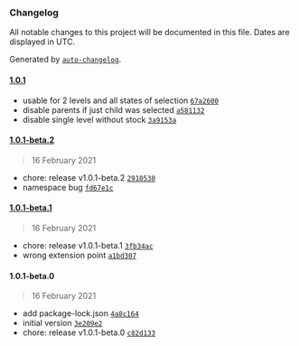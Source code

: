 ### Changelog

All notable changes to this project will be documented in this file. Dates are displayed in UTC.

Generated by [`auto-changelog`](https://github.com/CookPete/auto-changelog).

#### [1.0.1](1.0.1-beta.2/1.0.1)

- usable for 2 levels and all states of selection [`67a2600`](67a26009f74bf3b44cb5d7f1fddb7608886d4192)
- disable parents if just child was selected [`a581132`](a5811328fcfb97cef1e6183af629ae6ee6de43ec)
- disable single level without stock [`3a9153a`](3a9153a3cc640fa10c2f717ff8cad0fbbbea7867)

#### [1.0.1-beta.2](1.0.1-beta.1/1.0.1-beta.2)

> 16 February 2021

- chore: release v1.0.1-beta.2 [`2910530`](29105300740833430bf4f99bea2d111c12f77eda)
- namespace bug [`fd67e1c`](fd67e1cee9eb7f1233d9009a7e5421673f0f56e4)

#### [1.0.1-beta.1](1.0.1-beta.0/1.0.1-beta.1)

> 16 February 2021

- chore: release v1.0.1-beta.1 [`3fb34ac`](3fb34ac6c273a58e099a736663e6c46d03d47c03)
- wrong extension point [`a1bd307`](a1bd3071ed847a754993d9b08b676e8f160193ab)

#### 1.0.1-beta.0

> 16 February 2021

- add package-lock.json [`4a8c164`](4a8c164beeceeb7c02281c1c12b715dff5fec224)
- initial version [`3e209e2`](3e209e283b1b586eca0501263e9998e97e22d7df)
- chore: release v1.0.1-beta.0 [`c82d133`](c82d13319fb0f54e2f57d59560cdda016ded4d82)
